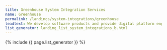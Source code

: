 ```yaml
---
title: Greenhouse System Integration Services
name: Greenhouse
permalink: /landings/system-integrations/greenhouse
leadtext: We develop software products and provide digital platform engineering services in across Australia, New Zeland and Asia
list_generator: landing_list_system_integrations_b.html
---
```

{% include {{ page.list_generator }} %}